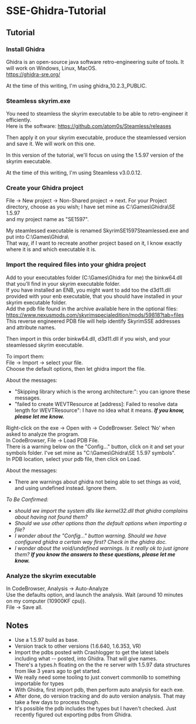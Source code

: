 # SSE-Ghidra-Tutorial

## Tutorial

### Install Ghidra

Ghidra is an open-source java software retro-engineering suite of tools.
It will work on Windows, Linux, MacOS.   
https://ghidra-sre.org/

At the time of this writing, I'm using ghidra_10.2.3_PUBLIC.

### Steamless skyrim.exe

You need to steamless the skyrim executable to be able to retro-engineer it efficiently.   
Here is the software:
https://github.com/atom0s/Steamless/releases

Then apply it on your skyrim executable, produce the steamlessed version and save it.
We will work on this one. 

In this version of the tutorial, we'll focus on using the 1.5.97 version of the skyrim executable.

At the time of this writing, I'm using Steamless v3.0.0.12.

### Create your Ghidra project

File -> New project -> Non-Shared project -> next.
For your Project directory, choose as you wish; I have set mine as C:\Games\Ghidra\SE 1.5.97   
and my project name as "SE1597".

My steamlessed executable is renamed SkyrimSE1597Steamlessed.exe and put into C:\Games\Ghidra\   
That way, if I want to recreate another project based on it, I know exactly where it is and which executable it is.

### Import the required files into your ghidra project

Add to your executables folder (C:\Games\Ghidra for me) the binkw64.dll that you'll find in your skyrim executable folder.   
If you have installed an ENB, you might want to add too the d3d11.dll provided with your enb executable, that you should have installed in your skyrim executable folder.   
Add the pdb file found in the archive available here in the optional files:
https://www.nexusmods.com/skyrimspecialedition/mods/59818?tab=files   
This reverse engineered PDB file will help identify SkyrimSSE addresses and attribute names.

Then import in this order binkw64.dll, d3d11.dll if you wish, and your steamlessed skyrim executable.

To import them:   
File -> Import -> select your file.   
Choose the default options, then let ghidra import the file.

About the messages:
- "Skipping library which is the wrong architecture:": you can ignore these messages.
- "failed to create WEVTResource at [address]: Failed to resolve data length for WEVTResource": I have no idea what it means. ***If you know, please let me know.***

Right-click on the exe -> Open with -> CodeBrowser.
Select ‘No’ when asked to analyze the program.   
In CodeBrowser, File -> Load PDB File.   
There is a warning below on the "Config..." button, click on it and set your symbols folder. I've set mine as "C:\Games\Ghidra\SE 1.5.97 symbols".   
In PDB location, select your pdb file, then click on Load.   

About the messages:
- There are warnings about ghidra not being able to set things as void, and using undefined instead. Ignore them.

*To Be Confirmed:*
- *should we import the system dlls like kernel32.dll that ghidra complains about having not found them?*
- *Should we use other options than the default options when importing a file?*
- *I wonder about the "Config..." button warning. Should we have configured ghidra a certain way first? Check in the ghidra doc.*
- *I wonder about the void/undefined warnings. Is it really ok to just ignore them?*
***If you know the answers to these questions, please let me know.***

### Analyze the skyrim executable

In CodeBrowser, Analysis -> Auto-Analyze   
Use the defaults option, and launch the analysis. Wait (around 10 minutes on my computer (10900KF cpu)).   
File -> Save all.

## Notes

- Use a 1.5.97 build as base.
- Version track to other versions (1.6.640, 1.6.353, VR)
- Import the pdbs posted with Crashlogger to get the latest labels including what -- posted, into Ghidra. That will give names.
- There's a types.h floating on the the re server with 1.5.97 data structures from like 3 years ago to get started.
- We really need some tooling to just convert commonlib to something importable for types
- With Ghidra, first import pdb, then perform auto analysis for each exe.
- After done, do version tracking and do auto version analysis. That may take a few days to process though.
- It's possible the pdb includes the types but I haven't checked. Just recently figured out exporting pdbs from Ghidra.
